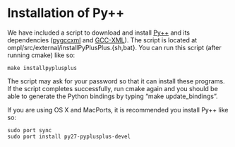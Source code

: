 # Installation of Py++

We have included a script to download and install [Py++](https://bitbucket.org/ompl/pyplusplus) and its dependencies ([pygccxml](https://bitbucket.org/ompl/pygccxml) and [GCC-XML](https://github.com/gccxml/gccxml)). The script is located at ompl/src/external/installPyPlusPlus.{sh,bat}. You can run this script (after running cmake) like so:

    make installpyplusplus

The script may ask for your password so that it can install these programs. If the script completes successfully, run cmake again and you should be able to generate the Python bindings by typing “make update_bindings”.

If you are using OS X and MacPorts, it is recommended you install Py++ like so:

    sudo port sync
    sudo port install py27-pyplusplus-devel
